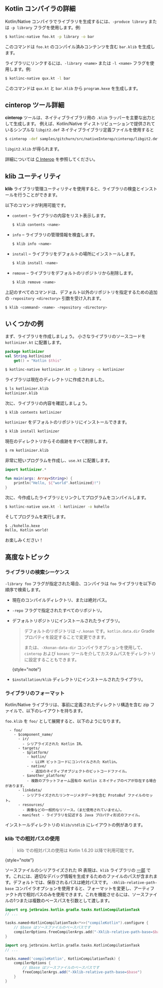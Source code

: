 [//]: # (title: Kotlin/Native ライブラリ)

## Kotlin コンパイラの詳細

Kotlin/Native コンパイラでライブラリを生成するには、`-produce library` または `-p library` フラグを使用します。例:

```bash
$ kotlinc-native foo.kt -p library -o bar
```

このコマンドは `foo.kt` のコンパイル済みコンテンツを含む `bar.klib` を生成します。

ライブラリにリンクするには、`-library <name>` または `-l <name>` フラグを使用します。例:

```bash
$ kotlinc-native qux.kt -l bar
```

このコマンドは `qux.kt` と `bar.klib` から `program.kexe` を生成します。

## cinterop ツール詳細

**cinterop** ツールは、ネイティブライブラリ用の `.klib` ラッパーを主要な出力として生成します。
例えば、Kotlin/Native ディストリビューションで提供されているシンプルな `libgit2.def` ネイティブライブラリ定義ファイルを使用すると

```bash
$ cinterop -def samples/gitchurn/src/nativeInterop/cinterop/libgit2.def -compiler-option -I/usr/local/include -o libgit2
```

`libgit2.klib` が得られます。

詳細については [C Interop](native-c-interop.md) を参照してください。

## klib ユーティリティ

**klib** ライブラリ管理ユーティリティを使用すると、ライブラリの検査とインストールを行うことができます。

以下のコマンドが利用可能です。

*   `content` – ライブラリの内容をリスト表示します。

    ```bash
    $ klib contents <name>
    ```

*   `info` – ライブラリの管理情報を検査します。

    ```bash
    $ klib info <name>
    ```

*   `install` – ライブラリをデフォルトの場所にインストールします。

    ```bash
    $ klib install <name>
    ```

*   `remove` – ライブラリをデフォルトのリポジトリから削除します。

    ```bash
    $ klib remove <name>
    ```

上記のすべてのコマンドは、デフォルト以外のリポジトリを指定するための追加の `-repository <directory>` 引数を受け入れます。

```bash
$ klib <command> <name> -repository <directory>
```

## いくつかの例

まず、ライブラリを作成しましょう。
小さなライブラリのソースコードを `kotlinizer.kt` に配置します。

```kotlin
package kotlinizer
val String.kotlinized
    get() = "Kotlin $this"
```

```bash
$ kotlinc-native kotlinizer.kt -p library -o kotlinizer
```

ライブラリは現在のディレクトリに作成されました。

```bash
$ ls kotlinizer.klib
kotlinizer.klib
```

次に、ライブラリの内容を確認しましょう。

```bash
$ klib contents kotlinizer
```

`kotlinizer` をデフォルトのリポジトリにインストールできます。

```bash
$ klib install kotlinizer
```

現在のディレクトリからその痕跡をすべて削除します。

```bash
$ rm kotlinizer.klib
```

非常に短いプログラムを作成し、`use.kt` に配置します。

```kotlin
import kotlinizer.*

fun main(args: Array<String>) {
    println("Hello, ${"world".kotlinized}!")
}
```

次に、今作成したライブラリとリンクしてプログラムをコンパイルします。

```bash
$ kotlinc-native use.kt -l kotlinizer -o kohello
```

そしてプログラムを実行します。

```bash
$ ./kohello.kexe
Hello, Kotlin world!
```

お楽しみください！

## 高度なトピック

### ライブラリの検索シーケンス

`-library foo` フラグが指定された場合、コンパイラは `foo` ライブラリを以下の順序で検索します。

*   現在のコンパイルディレクトリ、または絶対パス。
*   `-repo` フラグで指定されたすべてのリポジトリ。
*   デフォルトリポジトリにインストールされたライブラリ。

    > デフォルトのリポジトリは `~/.konan` です。`kotlin.data.dir` Gradle プロパティを設定することで変更できます。
    >
    > または、`-Xkonan-data-dir` コンパイラオプションを使用して、`cinterop` および `konanc` ツールを介してカスタムパスをディレクトリに設定することもできます。
    >
    {style="note"}

*   `$installation/klib` ディレクトリにインストールされたライブラリ。

### ライブラリのフォーマット

Kotlin/Native ライブラリは、事前に定義されたディレクトリ構造を含む zip ファイルで、以下のレイアウトを持ちます。

`foo.klib` を `foo/` として展開すると、以下のようになります。

```text
  - foo/
    - $component_name/
      - ir/
        - シリアライズされた Kotlin IR。
      - targets/
        - $platform/
          - kotlin/
            - LLVM ビットコードにコンパイルされた Kotlin。
          - native/
            - 追加のネイティブオブジェクトのビットコードファイル。
        - $another_platform/
          - 複数のプラットフォーム固有の Kotlin とネイティブのペアが存在する場合があります。
      - linkdata/
        - シリアライズされたリンケージメタデータを含む ProtoBuf ファイルのセット。
      - resources/
        - 画像などの一般的なリソース。（まだ使用されていません）。
      - manifest - ライブラリを記述する Java プロパティ形式のファイル。
```

インストールディレクトリの `klib/stdlib` にレイアウトの例があります。

### klib での相対パスの使用

> klib での相対パスの使用は Kotlin 1.6.20 以降で利用可能です。
>
{style="note"}

ソースファイルのシリアライズされた IR 表現は、`klib` ライブラリの [一部](#library-format) です。これには、適切なデバッグ情報を生成するためのファイルのパスが含まれます。デフォルトでは、保存されるパスは絶対パスです。
`-Xklib-relative-path-base` コンパイラオプションを使用すると、フォーマットを変更し、アーティファクト内で相対パスのみを使用できます。これを機能させるには、ソースファイルの1つまたは複数のベースパスを引数として渡します。

<tabs group="build-script">
<tab title="Kotlin" group-key="kotlin">

```kotlin
import org.jetbrains.kotlin.gradle.tasks.KotlinCompilationTask
// ...

tasks.named<KotlinCompilationTask<*>>("compileKotlin").configure {
    // $base はソースファイルのベースパスです
    compilerOptions.freeCompilerArgs.add("-Xklib-relative-path-base=$base")
}
```

</tab>
<tab title="Groovy" group-key="groovy">

```groovy
import org.jetbrains.kotlin.gradle.tasks.KotlinCompilationTask
// ...

tasks.named('compileKotlin', KotlinCompilationTask) {
    compilerOptions {
        // $base はソースファイルのベースパスです
        freeCompilerArgs.add("-Xklib-relative-path-base=$base")
    }
}
```

</tab>
</tabs>